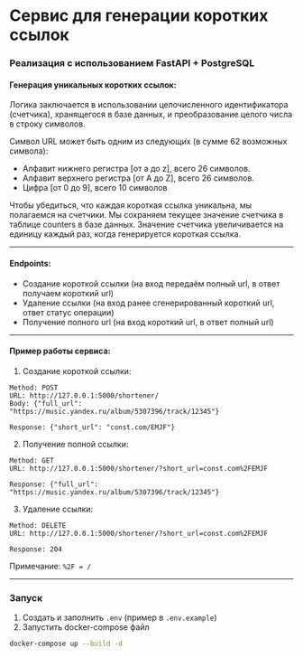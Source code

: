 # Сервис для генерации коротких ссылок

### Реализация с использованием FastAPI + PostgreSQL 

#### Генерация уникальных коротких ссылок:

Логика заключается в использовании целочисленного идентификатора (счетчика),
хранящегося в базе данных, и преобразование целого числа в строку символов. 

Символ URL может быть одним из следующих (в сумме 62 возможных символа):
- Алфавит нижнего регистра [от a до z], всего 26 символов. 
- Алфавит верхнего регистра [от A до Z], всего 26 символов. 
- Цифра [от 0 до 9], всего 10 символов


Чтобы убедиться, что каждая короткая ссылка уникальна, мы полагаемся на счетчики.
Мы сохраняем текущее значение счетчика в таблице counters в базе данных.
Значение счетчика увеличивается на единицу каждый раз, когда генерируется короткая ссылка.
***

#### Endpoints:
- Создание короткой ссылки (на вход передаём полный url, в ответ получаем короткий url)
- Удаление ссылки (на вход ранее сгенерированный короткий url, ответ статус операции)
- Получение полного url (на вход короткий url, в ответ полный url)


***
#### Пример работы сервиса:
1. Создание короткой ссылки:
```
Method: POST
URL: http://127.0.0.1:5000/shortener/
Body: {"full_url": "https://music.yandex.ru/album/5307396/track/12345"}

Response: {"short_url": "const.com/EMJF"}
```
2. Получение полной ссылки:
```
Method: GET
URL: http://127.0.0.1:5000/shortener/?short_url=const.com%2FEMJF

Response: {"full_url": "https://music.yandex.ru/album/5307396/track/12345"}
```
3. Удаление ссылки:
```
Method: DELETE
URL: http://127.0.0.1:5000/shortener/?short_url=const.com%2FEMJF

Response: 204
```
Примечание: ```%2F = /```
***


### Запуск
1. Создать и заполнить ```.env``` (пример в ```.env.example```)
2. Запустить docker-compose файл
```bash
docker-compose up --build -d
```
